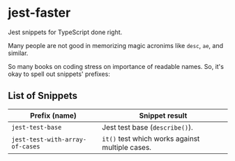 # jest-faster

Jest snippets for TypeScript done right.

Many people are not good in memorizing magic acronims like `desc`, `ae`, and similar.

So many books on coding stress on importance of readable names. So, it's okay to spell out snippets' prefixes:

## List of Snippets

| Prefix (name)                   | Snippet result                                  |
|---------------------------------|-------------------------------------------------|
| `jest-test-base`                | Jest test base (`describe()`).                  |
| `jest-test-with-array-of-cases` | `it()` test which works against multiple cases. |

